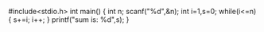 #include<stdio.h>
int main()
{
    int n;
    scanf("%d",&n);
    int i=1,s=0;
    while(i<=n)
    {
        s+=i;
        i++;
    }
    printf("sum is: %d",s);
}

